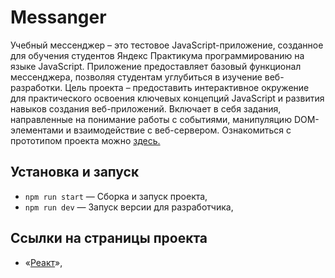 # Messanger
Учебный мессенджер – это тестовое JavaScript-приложение, созданное для обучения студентов Яндекс Практикума программированию на языке JavaScript. Приложение предоставляет базовый функционал мессенджера, позволяя студентам углубиться в изучение веб-разработки. Цель проекта – предоставить интерактивное окружение для практического освоения ключевых концепций JavaScript и развития навыков создания веб-приложений. Включает в себя задания, направленные на понимание работы с событиями, манипуляцию DOM-элементами и взаимодействие с веб-сервером. Ознакомиться с прототипом проекта можно [здесь.](https://www.figma.com/file/dGbKdEyunIFe8sbtXR42TU/Migel_messanger-prototype?type=design&node-id=0%3A1&mode=design&t=AoqQn8jXkWtbrbyd-1)

## Установка и запуск

- `npm run start` — Сборка и запуск проекта,
- `npm run dev` — Запуск версии для разработчика,


## Ссылки на страницы проекта

- «[Реакт](https://github.com/facebook/react)»,
